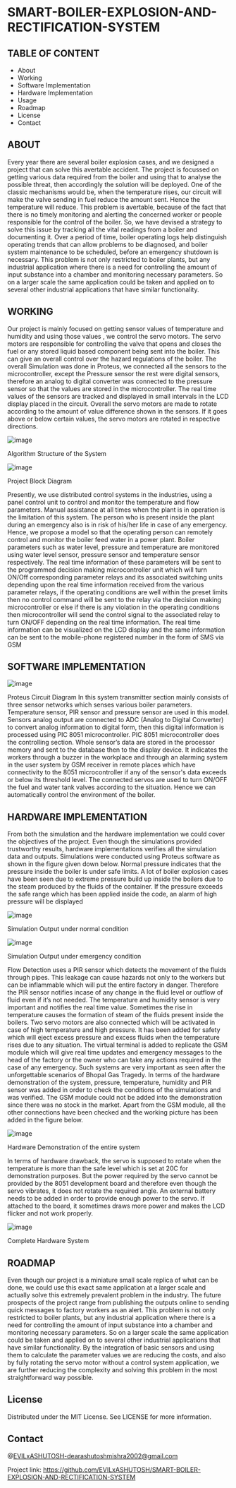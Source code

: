 # SMART-BOILER-EXPLOSION-AND-RECTIFICATION-SYSTEM
## TABLE OF CONTENT  
- About
- Working
- Software Implementation
- Hardware Implementation
- Usage
- Roadmap
- License
- Contact
## ABOUT
Every year there are several boiler explosion cases, and we designed a project that can solve this avertable accident. The project is focussed on getting various data required from the boiler and using that to analyse the possible threat, then accordingly the solution will be deployed. One of the classic mechanisms would be, when the temperature rises, our circuit will make the valve sending in fuel reduce the amount sent. Hence the temperature will reduce. 
This problem is avertable, because of the fact that there is no timely monitoring and alerting the concerned worker or people responsible for the control of the boiler. So, we have devised a strategy to solve this issue by tracking all the vital readings from a boiler and documenting it. Over a period of time, boiler operating logs help distinguish operating trends that can allow problems to be diagnosed, and boiler system maintenance to be scheduled, before an emergency shutdown is necessary. This problem is not only restricted to boiler plants, but any industrial application where there is a need for controlling the amount of input substance into a chamber and monitoring necessary parameters. So on a larger scale the same application could be taken and applied on to several other industrial applications that have similar functionality. 
 
## WORKING
Our project is mainly focused on getting sensor values of temperature and humidity and using those values , we control the servo motors. The servo motors are responsible for controlling the valve that opens and closes the fuel or any stored liquid based component being sent into the boiler. This can give an overall control over the hazard regulations of the boiler. The overall Simulation was done in Proteus, we connected all the sensors to the microcontroller, except the Pressure sensor the rest were digital sensors, therefore an analog to digital converter was connected to the pressure sensor so that the values are stored in the microcontroller. The real time values of the sensors are tracked and displayed in small intervals in the LCD display placed in the circuit. Overall the servo motors are made to rotate according to the amount of value difference shown in the sensors. If it goes above or below certain values, the servo motors are rotated in respective directions. 
 
![image](https://user-images.githubusercontent.com/77974948/208688629-7ee65dc2-73c3-4b72-9cb6-3fcdf3c5e1c9.png)

Algorithm Structure of the System 
 
![image](https://user-images.githubusercontent.com/77974948/208688665-f38f28ab-9c2d-4862-8093-7b5f02c333a4.png)

Project Block Diagram 

Presently, we use distributed control systems in the industries, using a panel control unit to control and monitor the temperature and flow parameters. Manual assistance at all times when the plant is in operation is the limitation of this system. The person who is present inside the plant during an emergency also is in risk of his/her life in case of any emergency. Hence, we propose a model so that the operating person can remotely control and monitor the boiler feed water in a power plant. Boiler parameters such as water level, pressure and temperature are monitored using water level sensor, pressure sensor and temperature sensor respectively. The real time information of these parameters will be sent to the programmed decision making microcontroller unit which will turn ON/Off corresponding parameter relays and its associated switching units depending upon the real time information received from the various parameter relays, if the operating conditions are well within the preset limits then no control command will be sent to the relay via the decision making microcontroller or else if there is any violation in the operating conditions then microcontroller will send the control signal to the associated relay to turn ON/OFF depending on the real time information. The real time information can be visualized on the LCD display and the same information can be sent to the mobile-phone registered number in the form of SMS via GSM 

## SOFTWARE IMPLEMENTATION
![image](https://user-images.githubusercontent.com/77974948/208688698-8e6b7f6e-4bc5-4da4-9327-6fd838ccf4ae.png)

Proteus Circuit Diagram 
In this system transmitter section mainly consists of three sensor networks which senses various boiler parameters. Temperature sensor, PIR sensor and pressure sensor are used in this model. Sensors analog output are connected to ADC (Analog to Digital Converter) to convert analog information to digital form, then this digital information is processed using PIC 8051 microcontroller. PIC 8051 microcontroller does the controlling section. Whole sensor’s data are stored in the processor memory and sent to the database then to the display device. It indicates the workers through a buzzer in the workplace and through an alarming system in the user system by GSM receiver in remote places which have connectivity to the 8051 microcontroller if any of the sensor's data exceeds or below its threshold level. The connected servos are used to turn ON/OFF the fuel and water tank valves according to the situation. Hence we can automatically control the environment of the boiler. 

## HARDWARE IMPLEMENTATION

From both the simulation and the hardware implementation we could cover the objectives of the project. Even though the simulations provided trustworthy results, hardware implementations verifies all the simulation data and outputs. Simulations were conducted using Proteus software as shown in the figure given down below. Normal pressure indicates that the pressure inside the boiler is under safe limits. A lot of boiler explosion cases have been seen due to extreme pressure build up inside the boilers due to the steam produced by the fluids of the container. If the pressure exceeds the safe range which has been applied inside the code, an alarm of high pressure will be displayed 
 
 
![image](https://user-images.githubusercontent.com/77974948/208688750-f394a1ad-15c3-4176-b669-ff606be36648.png)

Simulation Output under normal condition 
 
 
![image](https://user-images.githubusercontent.com/77974948/208688778-5ee7c958-7a61-4a01-865d-ffc1ae56ec43.png)

Simulation Output under emergency condition 

Flow Detection uses a PIR sensor which detects the movement of the fluids through pipes. This leakage can cause hazards not only to the workers but can be inflammable which will put the entire factory in danger. Therefore the PIR sensor notifies incase of any change in the fluid level or outflow of fluid even if it’s not needed. The temperature and humidity sensor is very important and notifies the real time value. Sometimes the rise in temperature causes the formation of steam of the fluids present inside the boilers. Two servo motors are also connected which will be activated in case of high temperature and high pressure. It has been added for safety which will eject excess pressure and excess fluids when the temperature rises due to any situation. The virtual terminal is added to replicate the GSM module which will give real time updates and emergency messages to the head of the factory or the owner who can take any actions required in the case of any emergency. Such systems are very important as seen after the unforgettable scenarios of Bhopal Gas Tragedy. 
In terms of the hardware demonstration of the system, pressure, temperature, humidity and PIR sensor was added in order to check the conditions of the simulations and was verified. The GSM module could not be added into the demonstration since there was no stock in the market. Apart from the GSM module, all the other connections have been checked and the working picture has been added in the figure below. 
 

![image](https://user-images.githubusercontent.com/77974948/208688802-7950abc5-97ec-4497-b3a2-0bca484175c7.png) 

Hardware Demonstration of the entire system 

In terms of hardware drawback, the servo is supposed to rotate when the temperature is more than the safe level which is set at 20C for demonstration purposes. But the power required by the servo cannot be provided by the 8051 development board and therefore even though the servo vibrates, it does not rotate the required angle. An external battery needs to be added in order to provide enough power to the servo. If attached to the board, it sometimes draws more power and makes the LCD flicker and not work properly. 

![image](https://user-images.githubusercontent.com/77974948/208688831-f669aafa-bb32-4a30-bc58-5716b282946f.png)

Complete Hardware System 



## ROADMAP
Even though our project is a miniature small scale replica of what can be done, we could use this exact same application at a larger scale and actually solve this extremely prevalent problem in the industry. The future prospects of the project range from publishing the outputs online to sending quick messages to factory workers as an alert. This problem is not only restricted to boiler plants, but any industrial application where there is a need for controlling the amount of input substance into a chamber and monitoring necessary parameters. So on a larger scale the same application could be taken and applied on to several other industrial applications that have similar functionality. By the integration of basic sensors and using them to calculate the parameter values we are reducing the costs, and also by fully rotating the servo motor without a control system application, we are further reducing the complexity and solving this problem in the most straightforward way possible. 


## License
Distributed under the MIT License. See LICENSE for more information.

## Contact
@EVILxASHUTOSH-dearashutoshmishra2002@gmail.com

Project link: https://github.com/EVILxASHUTOSH/SMART-BOILER-EXPLOSION-AND-RECTIFICATION-SYSTEM
